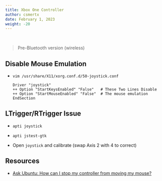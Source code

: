 ```yaml
---
title: Xbox One Controller
author: csmertx
date: February 1, 2023
weight: -20
---
```


<br />

> Pre-Bluetooth version (wireless)

## Disable Mouse Emulation

- ```vim /usr/share/X11/xorg.conf.d/50-joystick.conf```

    ```
    Driver "joystick"
    ++ Option "StartKeysEnabled" "False"   # These Two Lines Disable
    ++ Option "StartMouseEnabled" "False"  # The mouse emulation
    EndSection
    ```

## LTrigger/RTrigger Issue

- ```apti joystick```

- ```apti jstest-gtk```

- Open ```joystick``` and calibrate (swap Axis 2 with 4 to correct)

## Resources

- [Ask Ubuntu: How can I stop my controller from moving my mouse?](https://askubuntu.com/questions/632026/how-can-i-stop-my-controller-from-moving-my-mouse)